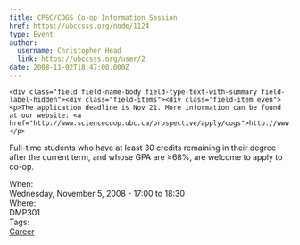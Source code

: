 ```yaml
---
title: CPSC/COGS Co-op Information Session 
href: https://ubccsss.org/node/1124
type: Event
author:
  username: Christopher Head
  link: https://ubccsss.org/user/2
date: 2008-11-02T18:47:00.000Z
---
```



    <div class="field field-name-body field-type-text-with-summary field-label-hidden"><div class="field-items"><div class="field-item even"><p>The application deadline is Nov 21. More information can be found at our website: <a href="http://www.sciencecoop.ubc.ca/prospective/apply/cogs">http://www.sciencecoop.ubc.ca/prospective/apply/cogs</a>.</p>
<p>Full-time students who have at least 30 credits remaining in their degree after the current term, and whose GPA are &#x2265;68%, are welcome to apply to co-op. </p>
</div></div></div><div class="field field-name-field-dates field-type-datetime field-label-above"><div class="field-label">When:&#xA0;</div><div class="field-items"><div class="field-item even"><span class="date-display-single">Wednesday, November 5, 2008 - <span class="date-display-range"><span class="date-display-start">17:00</span> to <span class="date-display-end">18:30</span></span></span></div></div></div><div class="field field-name-field-location field-type-text field-label-above"><div class="field-label">Where:&#xA0;</div><div class="field-items"><div class="field-item even">DMP301</div></div></div>    <footer>
    <div class="field field-name-field-tags field-type-taxonomy-term-reference field-label-above"><div class="field-label">Tags:&#xA0;</div><div class="field-items"><div class="field-item even"><a href="/career">Career</a></div></div></div>      </footer>
    